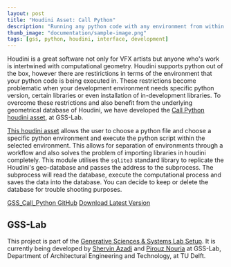 ```yaml
---
layout: post
title: "Houdini Asset: Call Python"
description: "Running any python code with any environment from within Houdini"
thumb_image: "documentation/sample-image.png"
tags: [gss, python, houdini, interface, development]
---
```


Houdini is a great software not only for VFX artists but anyone who's work is intertwined with computational geometry. Houdini supports python out of the box, however there are restirictions in terms of the environment that your python code is being executed in. These restrictions become problematic when your development environment needs specific python version, certain libraries or even installation of in-development libraries. To overcome these restrictions and also benefit from the underlying geometrical database of Houdini, we have developed the [Call Python houdini asset](https://github.com/shervinazadi/GSS_Call_Python), at GSS-Lab.

[This houdini asset](https://github.com/shervinazadi/GSS_Call_Python) allows the user to choose a python file and choose a specific python environment and execute the python script within the selected environment. This allows for separation of environments through a workflow and also solves the problem of importing libraries in houdini completely. This module utilises the `sqlite3` standard library to replicate the Houdini's geo-database and passes the address to the subprocess. The subprocess will read the database, execute the computational process and saves the data into the database. You can decide to keep or delete the database for trouble shooting purposes.

[GSS_Call_Python GitHub](https://github.com/shervinazadi/GSS_Call_Python)
[Download Latest Version](https://github.com/shervinazadi/GSS_Call_Python)

## GSS-Lab

This project is part of the [Generative Sciences & Systems Lab Setup](https://github.com/shervinazadi/GSS_PyHou_Setup). It is currently being developed by [Shervin Azadi](https://github.com/shervinazadi) and [Pirouz Nouria](https://github.com/Pirouz-Nourian) at GSS-Lab, Department of Architectural Engineering and Technology, at TU Delft.
